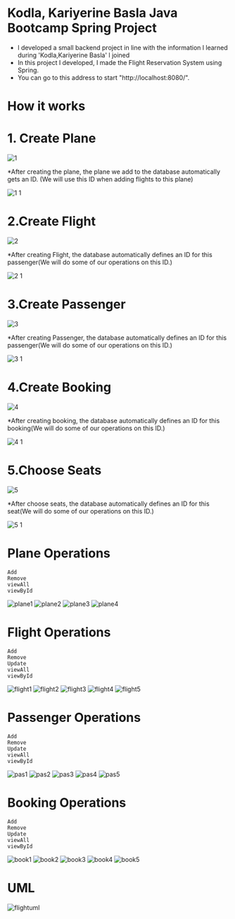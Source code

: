 # Kodla, Kariyerine Basla Java Bootcamp Spring Project



* l developed a small backend project in line with the information l learned during 'Kodla,Kariyerine Basla' l joined
* In this project I developed, I made the Flight Reservation System using Spring.
* You can go to this address to start "http://localhost:8080/".


# How it works 
   # 1. Create Plane
   
   ![1](https://user-images.githubusercontent.com/70436168/199684972-f6cbeffb-7890-42e9-ac32-99865fb09a64.png)


*After creating the plane, the plane we add to the database automatically gets an ID. (We will use this ID when adding flights to this plane)


![1 1](https://user-images.githubusercontent.com/70436168/199686566-d52a2372-d656-4075-b2af-0191f5e09a42.png)

  # 2.Create Flight
  
  ![2](https://user-images.githubusercontent.com/70436168/199688408-dba54915-b77b-4dbb-876b-822fc114da81.png)


*After creating Flight, the database automatically defines an ID  for this passenger(We will do some of our operations on this ID.)

![2 1](https://user-images.githubusercontent.com/70436168/199688431-3c8802b0-893f-4e0c-af2f-d1c754239740.png)

  # 3.Create Passenger
  
  ![3](https://user-images.githubusercontent.com/70436168/199689427-bae41664-2a4b-4336-861f-db2567e53aec.png)

*After creating Passenger, the database automatically defines an ID  for this passenger(We will do some of our operations on this ID.)

![3 1](https://user-images.githubusercontent.com/70436168/199689657-5e097847-05e5-4f99-bb8f-9af4d33747a1.png)

   # 4.Create Booking
   
   ![4](https://user-images.githubusercontent.com/70436168/199690980-63401227-44df-4b70-9a7f-f7e4999f042c.png)

*After creating booking, the database automatically defines an ID  for this booking(We will do some of our operations on this ID.)

![4 1](https://user-images.githubusercontent.com/70436168/199691110-c7aeb00c-2e20-47cf-9441-2d59929c9bf4.png)

   # 5.Choose Seats
   
   ![5](https://user-images.githubusercontent.com/70436168/199692181-0e3a9da9-c7ec-4f56-abe5-f2783620f571.png)

*After choose seats, the database automatically defines an ID  for this seat(We will do some of our operations on this ID.)

![5 1](https://user-images.githubusercontent.com/70436168/199692342-90c581b8-7db2-4dc2-ab6d-e5f310554e0d.png)



# Plane Operations
   ```
   Add
   Remove
   viewAll
   viewById
   ```

   ![plane1](https://user-images.githubusercontent.com/70436168/199693906-5af728b9-a7c8-42a5-8aeb-5beff640fc37.png)
   ![plane2](https://user-images.githubusercontent.com/70436168/199693939-b01c355a-7d02-4b8e-880e-ec78068eef87.png)
   ![plane3](https://user-images.githubusercontent.com/70436168/199693952-8cd425f8-00e0-4f5a-8d67-ae37377338ec.png)
   ![plane4](https://user-images.githubusercontent.com/70436168/199693980-8b0458c2-259a-42a2-8550-20f60bc1eb6d.png)

   
# Flight Operations
   ```
   Add
   Remove
   Update
   viewAll
   viewById
   ```
   
   ![flight1](https://user-images.githubusercontent.com/70436168/199695250-9b44d7eb-eaf1-40a1-b05a-771e1db1080c.png)
   ![flight2](https://user-images.githubusercontent.com/70436168/199695285-e38b5eaf-cdc0-4fc0-9745-ab62d26c168c.png)
   ![flight3](https://user-images.githubusercontent.com/70436168/199695331-ed75685a-6641-4b88-8ae4-e7a65fd14ebe.png)
   ![flight4](https://user-images.githubusercontent.com/70436168/199695354-423bc669-bbb9-4eb6-9ce9-f760b2dafe9e.png)
   ![flight5](https://user-images.githubusercontent.com/70436168/199695389-20fa33c2-cd39-440a-8791-1b0f079a3882.png)


# Passenger Operations
   ```
   Add
   Remove
   Update
   viewAll
   viewById
   ```
   
   ![pas1](https://user-images.githubusercontent.com/70436168/199696344-4854c19b-f4aa-4882-9b13-301cf3fcb758.png)
   ![pas2](https://user-images.githubusercontent.com/70436168/199696394-80eadf92-d62b-4aed-a07b-7266c9d00411.png)
   ![pas3](https://user-images.githubusercontent.com/70436168/199696415-bb11d8e2-b4c6-4fad-86eb-d9b06181031a.png)
   ![pas4](https://user-images.githubusercontent.com/70436168/199696430-02642be8-aa5d-478f-bd96-fb7db32cefd2.png)
   ![pas5](https://user-images.githubusercontent.com/70436168/199696473-b3d1c145-aec4-4c07-9e1d-4727b93fa0a1.png)


# Booking Operations
   ```
   Add
   Remove
   Update
   viewAll
   viewById
   ```
   
   ![book1](https://user-images.githubusercontent.com/70436168/199697379-191fc04e-33bd-4f9e-b658-8de85ca1a1bc.png)
   ![book2](https://user-images.githubusercontent.com/70436168/199697397-2862f62e-25eb-4bf7-b13e-6144ac846348.png)
   ![book3](https://user-images.githubusercontent.com/70436168/199697418-ce115ffd-bca5-4550-b67a-ab3fc8e4763b.png)
   ![book4](https://user-images.githubusercontent.com/70436168/199697436-8d685414-2c3b-47f3-934f-38dbee22f21f.png)
   ![book5](https://user-images.githubusercontent.com/70436168/199697458-aaf1ebb0-101c-4268-b41f-6287cc5f6383.png)

   
# UML
![flightuml](https://user-images.githubusercontent.com/70436168/200121806-08fe3b01-a8a3-401d-a752-9ab5216b0b7d.png)



   

